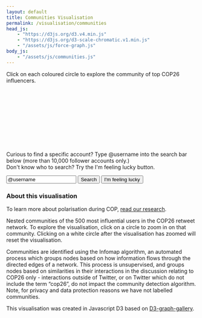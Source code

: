 ```yaml
---
layout: default
title: Communities Visualisation
permalink: /visualisation/communities
head_js:
    - "https://d3js.org/d3.v4.min.js"
    - "https://d3js.org/d3-scale-chromatic.v1.min.js"
    - "/assets/js/force-graph.js"
body_js:
    - "/assets/js/communities.js"
---
```


<p class="text-center">Click on each coloured circle to explore the community of top COP26 influencers. </p>

<svg id="circles" class="center"></svg>

<div class="text-center">
<p>Curious to find a specific account? Type <a>@username</a> into the search bar below (more than 10,000 follower accounts only.)<br/>
Don't know who to search? Try the <a>I'm feeling lucky</a> button.</p>

<input type="text" id="username" value="@username">
<button id="search" onclick="UserSearch(1)" >Search</button>
<button if="lucky"  onclick="LuckySearch(1)">I'm feeling lucky</button>
<p id="message"></p>
</div>

### About this visualisation

To learn more about polarisation during COP, <a href="/research">read our research</a>.

Nested communities of the 500 most influential users in the COP26 retweet network. To explore the visualisation, click on a circle to zoom in on that community. Clicking on a white circle after the visualisation has zoomed will reset the visualisation.

Communities are identified using the Infomap algorithm, an automated process which groups nodes based on how information flows through the directed edges of a network. This process is unsupervised, and groups nodes based on similarities in their interactions in the discussion relating to COP26 only - interactions outside of Twitter, or on Twitter which do not include the term “cop26”, do not impact the community detection algorithm. Note, for privacy and data protection reasons we have not labelled communities.

This visualisation was created in Javascript D3 based on <a href="https://github.com/holtzy/D3-graph-gallery" target="_blank">D3-graph-gallery</a>.
